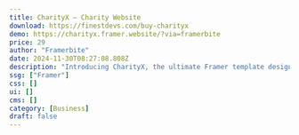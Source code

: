 ```yaml
---
title: CharityX — Charity Website
download: https://finestdevs.com/buy-charityx
demo: https://charityx.framer.website/?via=framerbite
price: 29
author: "Framerbite"
date: 2024-11-30T08:27:08.808Z
description: "Introducing CharityX, the ultimate Framer template designed for Non-Profit, NGO and Charity. With 9 meticulously crafted, complete, and ready-to-use pages, CharityX ensures that your online presence is nothing short of exceptional."
ssg: ["Framer"]
css: []
ui: []
cms: []
category: [Business]
draft: false
---
```

